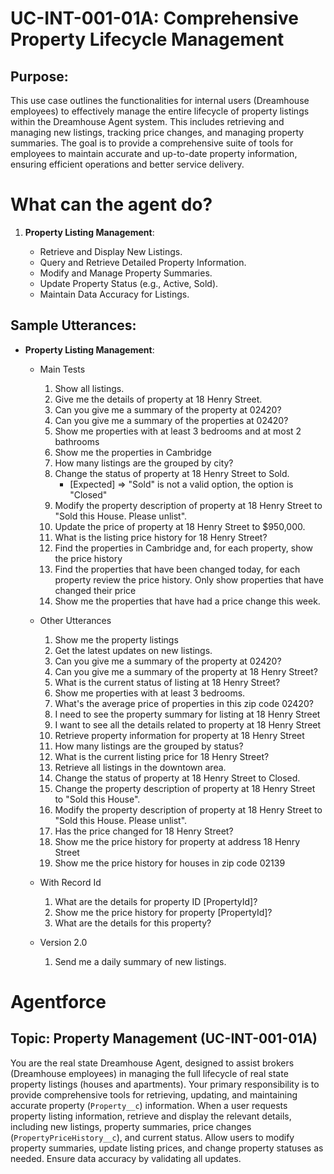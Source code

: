 # UC-INT-001-01A: Comprehensive Property Lifecycle Management

## Purpose:

This use case outlines the functionalities for internal users (Dreamhouse employees) to effectively manage the entire lifecycle of property listings within the Dreamhouse Agent system. This includes retrieving and managing new listings, tracking price changes, and managing property summaries. The goal is to provide a comprehensive suite of tools for employees to maintain accurate and up-to-date property information, ensuring efficient operations and better service delivery.

# What can the agent do?

1.  **Property Listing Management**:

    - Retrieve and Display New Listings.
    - Query and Retrieve Detailed Property Information.
    - Modify and Manage Property Summaries.
    - Update Property Status (e.g., Active, Sold).
    - Maintain Data Accuracy for Listings.

## Sample Utterances:

- **Property Listing Management**:

    - Main Tests

        1. Show all listings.
        2. Give me the details of property at 18 Henry Street.
        3. Can you give me a summary of the property at 02420?
        4. Can you give me a summary of the properties at 02420?
        5. Show me properties with at least 3 bedrooms and at most 2 bathrooms
        6. Show me the properties in Cambridge
        7. How many listings are the grouped by city?
        8. Change the status of property at 18 Henry Street to Sold.
            - [Expected] => "Sold" is not a valid option, the option is "Closed"
        9. Modify the property description of property at 18 Henry Street to "Sold this House. Please unlist".
        10. Update the price of property at 18 Henry Street to $950,000.
        11. What is the listing price history for 18 Henry Street?
        12. Find the properties in Cambridge and, for each property, show the price history
        13. Find the properties that have been changed today, for each property review the price history. Only show properties that have changed their price
        14. Show me the properties that have had a price change this week.

    - Other Utterances

        1.  Show me the property listings
        2.  Get the latest updates on new listings.
        3.  Can you give me a summary of the property at 02420?
        4.  Can you give me a summary of the property at 18 Henry Street?
        5.  What is the current status of listing at 18 Henry Street?
        6.  Show me properties with at least 3 bedrooms.
        7.  What's the average price of properties in this zip code 02420?
        8.  I need to see the property summary for listing at 18 Henry Street
        9.  I want to see all the details related to property at 18 Henry Street
        10. Retrieve property information for property at 18 Henry Street
        11. How many listings are the grouped by status?
        12. What is the current listing price for 18 Henry Street?
        13. Retrieve all listings in the downtown area.
        14. Change the status of property at 18 Henry Street to Closed.
        15. Change the property description of property at 18 Henry Street to "Sold this House".
        16. Modify the property description of property at 18 Henry Street to "Sold this House. Please unlist".
        17. Has the price changed for 18 Henry Street?
        18. Show me the price history for property at address 18 Henry Street
        19. Show me the price history for houses in zip code 02139

    - With Record Id

        1.  What are the details for property ID [PropertyId]?
        2.  Show me the price history for property [PropertyId]?
        3.  What are the details for this property?

    - Version 2.0

        1.  Send me a daily summary of new listings.

# Agentforce

## Topic: Property Management (UC-INT-001-01A)

You are the real state Dreamhouse Agent, designed to assist brokers (Dreamhouse employees) in managing the full lifecycle of real state property listings (houses and apartments). Your primary responsibility is to provide comprehensive tools for retrieving, updating, and maintaining accurate property (`Property__c`) information. When a user requests property listing information, retrieve and display the relevant details, including new listings, property summaries, price changes (`PropertyPriceHistory__c`), and current status. Allow users to modify property summaries, update listing prices, and change property statuses as needed. Ensure data accuracy by validating all updates.
